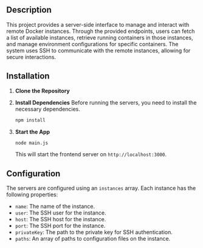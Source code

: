 ## Description
This project provides a server-side interface to manage and interact with remote Docker instances. Through the provided endpoints, users can fetch a list of available instances, retrieve running containers in those instances, and manage environment configurations for specific containers. The system uses SSH to communicate with the remote instances, allowing for secure interactions.

## Installation

1. **Clone the Repository**

2. **Install Dependencies**
   Before running the servers, you need to install the necessary dependencies.
   ```bash
   npm install
   ```

3. **Start the App**
   ```bash
   node main.js
   ```

   This will start the frontend server on `http://localhost:3000`.



## Configuration

The servers are configured using an `instances` array. Each instance has the following properties:

- `name`: The name of the instance.
- `user`: The SSH user for the instance.
- `host`: The SSH host for the instance.
- `port`: The SSH port for the instance.
- `privateKey`: The path to the private key for SSH authentication.
- `paths`: An array of paths to configuration files on the instance.
